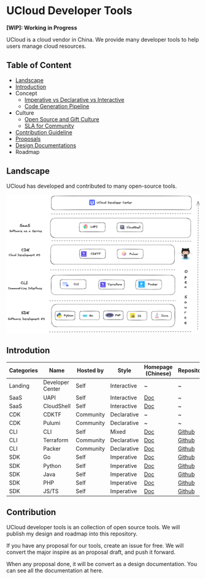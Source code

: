 # UCloud Developer Tools

**[WIP]: Working in Progress**

UCloud is a cloud vendor in China. We provide many developer tools to help users manage cloud resources.

## Table of Content

- [Landscape](#Landscape)
- [Introduction](#Introdution)
- Concept
  - [Imperative vs Declarative vs Interactive](./concept/architectureal-style.md)
  - [Code Generation Pipeline](./concept/code-generation-pipeline.md)
- Culture
  - [Open Source and Gift Culture](./culture/open-source.md)
  - [SLA for Community](./culture/sla-for-community.md)
- [Contribution Guideline](#Contribution)
- [Proposals](./proposals)
- [Design Documentations](./design)
- Roadmap

## Landscape

UCloud has developed and contributed to many open-source tools.

![Landscape](./images/landscape.png)

## Introdution

| Categories | Name             | Hosted by | Style       | Homepage (Chinese)                                     | Repository                                                   |
| ---------- | ---------------- | --------- | ----------- | ------------------------------------------------------ | ------------------------------------------------------------ |
| Landing    | Developer Center | Self      | Interactive | ~                                                      | ~                                                            |
| SaaS       | UAPI             | Self      | Interactive | [Doc](https://docs.ucloud.cn/uapi/README)              | ~                                                            |
| SaaS       | CloudShell       | Self      | Interactive | [Doc](https://docs.ucloud.cn/cloudshell/README)        | ~                                                            |
| CDK        | CDKTF            | Community | Declarative | ~                                                      | ~                                                            |
| CDK        | Pulumi           | Community | Declarative | ~                                                      | ~                                                            |
| CLI        | CLI              | Self      | Mixed       | [Doc](https://docs.ucloud.cn/cli/README)               | [Github](https://github.com/ucloud/cli)                      |
| CLI        | Terraform        | Community | Declarative | [Doc](https://docs.ucloud.cn/terraform/README)         | [Github](https://github.com/ucloud/terraform-provider-ucloud) |
| CLI        | Packer           | Community | Declarative | [Doc](https://docs.ucloud.cn/uhost/guide/image/packer) | [Github](https://github.com/hashicorp/packer/blob/master/website/content/docs/builders/ucloud-uhost.mdx) |
| SDK        | Go               | Self      | Imperative  | [Doc](https://docs.ucloud.cn/opensdk-go/)              | [Github](https://github.com/ucloud/ucloud-sdk-go)            |
| SDK        | Python           | Self      | Imperative  | [Doc](https://docs.ucloud.cn/opensdk-python/)          | [Github](https://github.com/ucloud/ucloud-sdk-python3)       |
| SDK        | Java             | Self      | Imperative  | [Doc](https://docs.ucloud.cn/opensdk-java/)            | [Github](https://github.com/ucloud/ucloud-sdk-java)          |
| SDK        | PHP              | Self      | Imperative  | [Doc](https://docs.ucloud.cn/opensdk-php/)             | [Github](https://github.com/ucloud/ucloud-sdk-php)           |
| SDK        | JS/TS            | Self      | Imperative  | [Doc](https://docs.ucloud.cn/opensdk-js/)              | [Github](https://github.com/ucloud/ucloud-sdk-js)            |

## Contribution

UCloud developer tools is an collection of open source tools. We will publish my design and roadmap into this repository.

If you have any proposal for our tools, create an issue for free. We will convert the major inspire as an proposal draft, and push it forward.

When any proposal done, it will be convert as a design documentation. You can see all the documentation at here.
